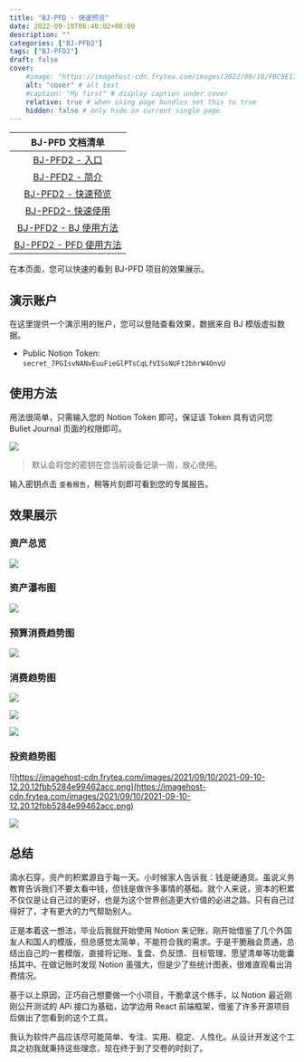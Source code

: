 ```yaml
---
title: "BJ-PFD - 快速预览"
date: 2022-09-10T06:40:02+08:00
description: ""
categories: ["BJ-PFD2"]
tags: ["BJ-PFD2"]
draft: false
cover:
    #image: "https://imagehost-cdn.frytea.com/images/2022/09/10/FBC9E170-AC72-44AA-8A17-4D21BCCC7AE21dda98e00bd9bc36.jpg" # image path/url
    alt: "cover" # alt text
    #caption: "My first" # display caption under cover
    relative: true # when using page bundles set this to true
    hidden: false # only hide on current single page
---
```


| BJ-PFD 文档清单 |
| :--: |
| [BJ-PFD2 - 入口](https://bjpfd2.frytea.com/) |
| [BJ-PFD2 - 简介](/technology/bj-pfd2/intro/) |
| [BJ-PFD2 - 快速预览](/technology/bj-pfd2/overview/) |
| [BJ-PFD2- 快速使用](/technology/bj-pfd2/quick-start/) |
| [BJ-PFD2 - BJ 使用方法](/technology/bj-pfd2/bj-tutor/) |
| [BJ-PFD2 - PFD 使用方法](/technology/bj-pfd2/pfd-tutor/) |

在本页面，您可以快速的看到 BJ-PFD 项目的效果展示。

## 演示账户

在这里提供一个演示用的账户，您可以登陆查看效果，数据来自 BJ 模版虚拟数据。

- Public Notion Token: `secret_7PGIsvNANvEuuFieGlPTsCqLfVISsNUFt2bhrW4OnvU`

## 使用方法

用法很简单，只需输入您的 Notion Token 即可，保证该 Token 具有访问您 Bullet Journal 页面的权限即可。

![](https://imagehost-cdn.frytea.com/images/2022/09/17/202209171135262948771316714087d.png)

> 默认会将您的密钥在您当前设备记录一周，放心使用。

输入密钥点击 `查看报告`，稍等片刻即可看到您的专属报告。

## 效果展示


### 资产总览

![](https://imagehost-cdn.frytea.com/images/2022/09/17/202209171138025bda4a134db5a69a5.png)

### 资产瀑布图

![](https://imagehost-cdn.frytea.com/images/2022/09/17/2022091711396478e7c82fb841a5cdd.png)

### 预算消费趋势图

![](https://imagehost-cdn.frytea.com/images/2022/09/17/202209171140951ecf090996a30b48e.png)

### 消费趋势图

![](https://imagehost-cdn.frytea.com/images/2022/09/17/20220917114164847a2e8166898ae50.png)

![](https://imagehost-cdn.frytea.com/images/2022/09/17/20220917114188275da82f76c054e6a.png)

![](https://imagehost-cdn.frytea.com/images/2022/09/17/2022091711424214233dab5d559a6a4.png)

### 投资趋势图

![https://imagehost-cdn.frytea.com/images/2021/09/10/2021-09-10-12.20.12fbb5284e99462acc.png](https://imagehost-cdn.frytea.com/images/2021/09/10/2021-09-10-12.20.12fbb5284e99462acc.png)

![](https://imagehost-cdn.frytea.com/images/2022/09/17/202209171142647ca6e828fdb9e5aa6.png)

## 总结

滴水石穿，资产的积累源自于每一天。小时候家人告诉我：钱是硬通货。虽说义务教育告诉我们不要太看中钱，但钱是做许多事情的基础。就个人来说，资本的积累不仅仅是让自己过的更好，也是为这个世界创造更大价值的必进之路。只有自己过得好了，才有更大的力气帮助别人。

正是本着这一想法，毕业后我就开始使用 Notion 来记账，刚开始借鉴了几个外国友人和国人的模版，但总感觉太简单，不能符合我的需求。于是干脆融会贯通，总结出自己的一套模版，直接将记账、复盘、负反馈、目标管理、愿望清单等功能囊括其中。在做记账时发现 Notion 虽强大，但是少了些统计图表，很难直观看出消费情况。

基于以上原因，正巧自己想要做一个小项目，干脆拿这个练手，以 Notion 最近刚刚公开测试的 APi 接口为基础，边学边用 React 前端框架，借鉴了许多开源项目后做出了您看到的这个工具。

我认为软件产品应该尽可能简单、专注、实用、稳定、人性化。从设计开发这个工具之初我就秉持这些理念，现在终于到了交卷的时刻了。

